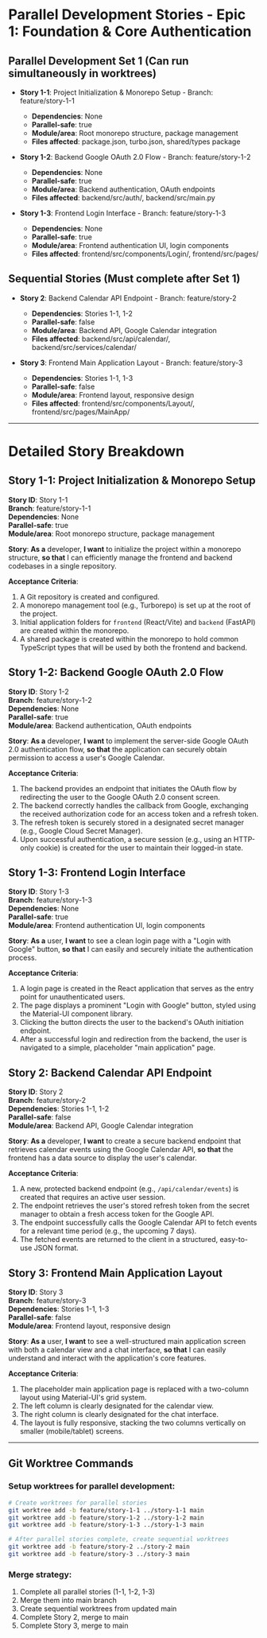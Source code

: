 # Parallel Development Stories - Epic 1: Foundation & Core Authentication

## Parallel Development Set 1 (Can run simultaneously in worktrees)
- **Story 1-1**: Project Initialization & Monorepo Setup - Branch: feature/story-1-1
  - **Dependencies**: None
  - **Parallel-safe**: true
  - **Module/area**: Root monorepo structure, package management
  - **Files affected**: package.json, turbo.json, shared/types package

- **Story 1-2**: Backend Google OAuth 2.0 Flow - Branch: feature/story-1-2
  - **Dependencies**: None
  - **Parallel-safe**: true
  - **Module/area**: Backend authentication, OAuth endpoints
  - **Files affected**: backend/src/auth/, backend/src/main.py

- **Story 1-3**: Frontend Login Interface - Branch: feature/story-1-3
  - **Dependencies**: None
  - **Parallel-safe**: true
  - **Module/area**: Frontend authentication UI, login components
  - **Files affected**: frontend/src/components/Login/, frontend/src/pages/

## Sequential Stories (Must complete after Set 1)
- **Story 2**: Backend Calendar API Endpoint - Branch: feature/story-2
  - **Dependencies**: Stories 1-1, 1-2
  - **Parallel-safe**: false
  - **Module/area**: Backend API, Google Calendar integration
  - **Files affected**: backend/src/api/calendar/, backend/src/services/calendar/

- **Story 3**: Frontend Main Application Layout - Branch: feature/story-3
  - **Dependencies**: Stories 1-1, 1-3
  - **Parallel-safe**: false
  - **Module/area**: Frontend layout, responsive design
  - **Files affected**: frontend/src/components/Layout/, frontend/src/pages/MainApp/

---

# Detailed Story Breakdown

## Story 1-1: Project Initialization & Monorepo Setup

**Story ID**: Story 1-1  
**Branch**: feature/story-1-1  
**Dependencies**: None  
**Parallel-safe**: true  
**Module/area**: Root monorepo structure, package management

**Story**:
**As a** developer,
**I want** to initialize the project within a monorepo structure,
**so that** I can efficiently manage the frontend and backend codebases in a single repository.

**Acceptance Criteria**:
1. A Git repository is created and configured.
2. A monorepo management tool (e.g., Turborepo) is set up at the root of the project.
3. Initial application folders for `frontend` (React/Vite) and `backend` (FastAPI) are created within the monorepo.
4. A shared package is created within the monorepo to hold common TypeScript types that will be used by both the frontend and backend.

## Story 1-2: Backend Google OAuth 2.0 Flow

**Story ID**: Story 1-2  
**Branch**: feature/story-1-2  
**Dependencies**: None  
**Parallel-safe**: true  
**Module/area**: Backend authentication, OAuth endpoints

**Story**:
**As a** developer,
**I want** to implement the server-side Google OAuth 2.0 authentication flow,
**so that** the application can securely obtain permission to access a user's Google Calendar.

**Acceptance Criteria**:
1. The backend provides an endpoint that initiates the OAuth flow by redirecting the user to the Google OAuth 2.0 consent screen.
2. The backend correctly handles the callback from Google, exchanging the received authorization code for an access token and a refresh token.
3. The refresh token is securely stored in a designated secret manager (e.g., Google Cloud Secret Manager).
4. Upon successful authentication, a secure session (e.g., using an HTTP-only cookie) is created for the user to maintain their logged-in state.

## Story 1-3: Frontend Login Interface

**Story ID**: Story 1-3  
**Branch**: feature/story-1-3  
**Dependencies**: None  
**Parallel-safe**: true  
**Module/area**: Frontend authentication UI, login components

**Story**:
**As a** user,
**I want** to see a clean login page with a "Login with Google" button,
**so that** I can easily and securely initiate the authentication process.

**Acceptance Criteria**:
1. A login page is created in the React application that serves as the entry point for unauthenticated users.
2. The page displays a prominent "Login with Google" button, styled using the Material-UI component library.
3. Clicking the button directs the user to the backend's OAuth initiation endpoint.
4. After a successful login and redirection from the backend, the user is navigated to a simple, placeholder "main application" page.

## Story 2: Backend Calendar API Endpoint

**Story ID**: Story 2  
**Branch**: feature/story-2  
**Dependencies**: Stories 1-1, 1-2  
**Parallel-safe**: false  
**Module/area**: Backend API, Google Calendar integration

**Story**:
**As a** developer,
**I want** to create a secure backend endpoint that retrieves calendar events using the Google Calendar API,
**so that** the frontend has a data source to display the user's calendar.

**Acceptance Criteria**:
1. A new, protected backend endpoint (e.g., `/api/calendar/events`) is created that requires an active user session.
2. The endpoint retrieves the user's stored refresh token from the secret manager to obtain a fresh access token for the Google API.
3. The endpoint successfully calls the Google Calendar API to fetch events for a relevant time period (e.g., the upcoming 7 days).
4. The fetched events are returned to the client in a structured, easy-to-use JSON format.

## Story 3: Frontend Main Application Layout

**Story ID**: Story 3  
**Branch**: feature/story-3  
**Dependencies**: Stories 1-1, 1-3  
**Parallel-safe**: false  
**Module/area**: Frontend layout, responsive design

**Story**:
**As a** user,
**I want** to see a well-structured main application screen with both a calendar view and a chat interface,
**so that** I can easily understand and interact with the application's core features.

**Acceptance Criteria**:
1. The placeholder main application page is replaced with a two-column layout using Material-UI's grid system.
2. The left column is clearly designated for the calendar view.
3. The right column is clearly designated for the chat interface.
4. The layout is fully responsive, stacking the two columns vertically on smaller (mobile/tablet) screens.

---

## Git Worktree Commands

### Setup worktrees for parallel development:
```bash
# Create worktrees for parallel stories
git worktree add -b feature/story-1-1 ../story-1-1 main
git worktree add -b feature/story-1-2 ../story-1-2 main
git worktree add -b feature/story-1-3 ../story-1-3 main

# After parallel stories complete, create sequential worktrees
git worktree add -b feature/story-2 ../story-2 main
git worktree add -b feature/story-3 ../story-3 main
```

### Merge strategy:
1. Complete all parallel stories (1-1, 1-2, 1-3)
2. Merge them into main branch
3. Create sequential worktrees from updated main
4. Complete Story 2, merge to main
5. Complete Story 3, merge to main